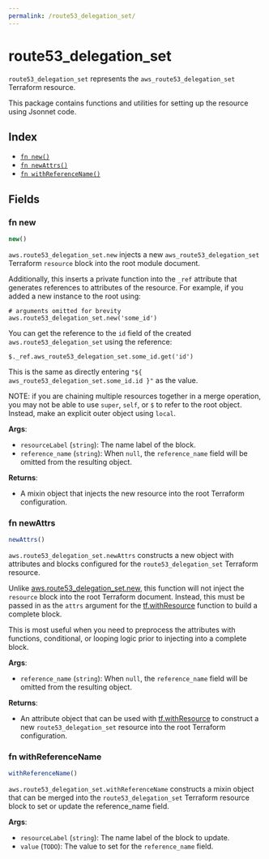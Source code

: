 ```yaml
---
permalink: /route53_delegation_set/
---
```


# route53_delegation_set

`route53_delegation_set` represents the `aws_route53_delegation_set` Terraform resource.



This package contains functions and utilities for setting up the resource using Jsonnet code.


## Index

* [`fn new()`](#fn-new)
* [`fn newAttrs()`](#fn-newattrs)
* [`fn withReferenceName()`](#fn-withreferencename)

## Fields

### fn new

```ts
new()
```


`aws.route53_delegation_set.new` injects a new `aws_route53_delegation_set` Terraform `resource`
block into the root module document.

Additionally, this inserts a private function into the `_ref` attribute that generates references to attributes of the
resource. For example, if you added a new instance to the root using:

    # arguments omitted for brevity
    aws.route53_delegation_set.new('some_id')

You can get the reference to the `id` field of the created `aws.route53_delegation_set` using the reference:

    $._ref.aws_route53_delegation_set.some_id.get('id')

This is the same as directly entering `"${ aws_route53_delegation_set.some_id.id }"` as the value.

NOTE: if you are chaining multiple resources together in a merge operation, you may not be able to use `super`, `self`,
or `$` to refer to the root object. Instead, make an explicit outer object using `local`.

**Args**:
  - `resourceLabel` (`string`): The name label of the block.
  - `reference_name` (`string`):  When `null`, the `reference_name` field will be omitted from the resulting object.

**Returns**:
- A mixin object that injects the new resource into the root Terraform configuration.


### fn newAttrs

```ts
newAttrs()
```


`aws.route53_delegation_set.newAttrs` constructs a new object with attributes and blocks configured for the `route53_delegation_set`
Terraform resource.

Unlike [aws.route53_delegation_set.new](#fn-route53delegationsetnew), this function will not inject the `resource`
block into the root Terraform document. Instead, this must be passed in as the `attrs` argument for the
[tf.withResource](https://github.com/tf-libsonnet/core/tree/main/docs#fn-withresource) function to build a complete block.

This is most useful when you need to preprocess the attributes with functions, conditional, or looping logic prior to
injecting into a complete block.

**Args**:
  - `reference_name` (`string`):  When `null`, the `reference_name` field will be omitted from the resulting object.

**Returns**:
  - An attribute object that can be used with [tf.withResource](https://github.com/tf-libsonnet/core/tree/main/docs#fn-withresource) to construct a new `route53_delegation_set` resource into the root Terraform configuration.


### fn withReferenceName

```ts
withReferenceName()
```

`aws.route53_delegation_set.withReferenceName` constructs a mixin object that can be merged into the `route53_delegation_set`
Terraform resource block to set or update the reference_name field.



**Args**:
  - `resourceLabel` (`string`): The name label of the block to update.
  - `value` (`TODO`): The value to set for the `reference_name` field.

